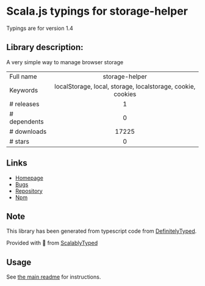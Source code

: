 
# Scala.js typings for storage-helper

Typings are for version 1.4

## Library description:
A very simple way to manage browser storage

|                    |                 |
| ------------------ | :-------------: |
| Full name          | storage-helper |
| Keywords           | localStorage, local, storage, localstorage, cookie, cookies |
| # releases         | 1 |
| # dependents       | 0 |
| # downloads        | 17225 |
| # stars            | 0 |

## Links
- [Homepage](https://github.com/MatteoGabriele/storage-helper#readme)
- [Bugs](https://github.com/MatteoGabriele/storage-helper/issues)
- [Repository](https://github.com/MatteoGabriele/storage-helper)
- [Npm](https://www.npmjs.com/package/storage-helper)
    


## Note
This library has been generated from typescript code from [DefinitelyTyped](https://definitelytyped.org).

Provided with :purple_heart: from [ScalablyTyped](https://github.com/oyvindberg/ScalablyTyped)

## Usage
See [the main readme](../../readme.md) for instructions.


